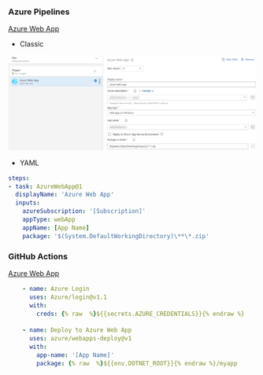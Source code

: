 ### Azure Pipelines
[Azure Web App](https://github.com/Microsoft/azure-pipelines-tasks/blob/master/Tasks/AzureWebAppV1/README.md)

<!--DOCUSAURUS_CODE_TABS-->

- Classic

![Azure Web App](images/task-AzureWebApp.png)

- YAML

```yaml
steps:
- task: AzureWebApp@1
  displayName: 'Azure Web App'
  inputs:
    azureSubscription: '[Subscription]'
    appType: webApp
    appName: [App Name]
    package: '$(System.DefaultWorkingDirectory)\**\*.zip'
```

<!--END_DOCUSAURUS_CODE_TABS-->

### GitHub Actions
[Azure Web App](https://github.com/marketplace/actions/azure-webapp)
```yaml
    - name: Azure Login
      uses: Azure/login@v1.1
      with:
        creds: {% raw  %}${{secrets.AZURE_CREDENTIALS}}{% endraw %}

    - name: Deploy to Azure Web App
      uses: azure/webapps-deploy@v1
      with:
        app-name: '[App Name]'
        package: {% raw  %}${{env.DOTNET_ROOT}}{% endraw %}/myapp 
```
